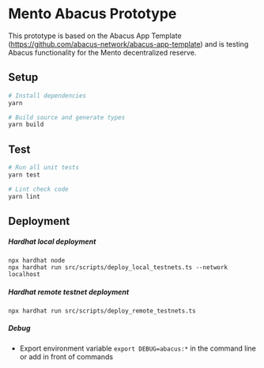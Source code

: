 # Mento Abacus Prototype

This prototype is based on the Abacus App Template (https://github.com/abacus-network/abacus-app-template) and is testing Abacus functionality for the Mento decentralized reserve. 

## Setup

```sh
# Install dependencies
yarn 

# Build source and generate types
yarn build
```

## Test

```sh
# Run all unit tests
yarn test

# Lint check code
yarn lint
```

## Deployment

##### Hardhat local deployment
```
npx hardhat node
npx hardhat run src/scripts/deploy_local_testnets.ts --network localhost
```

##### Hardhat remote testnet deployment
```
npx hardhat run src/scripts/deploy_remote_testnets.ts
```

##### Debug
- Export environment variable `export DEBUG=abacus:*` in the command line or add in front of commands

